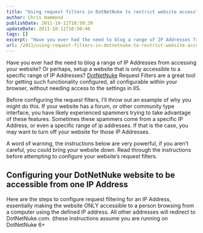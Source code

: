 ```yaml
---
title: "Using request filters in DotNetNuke to restrict website access"
author: Chris Hammond
publishDate: 2011-10-11T10:50:39
updateDate: 2011-10-11T10:50:40
tags: []
excerpt: "Have you ever had the need to blog a range of IP Addresses from accessing your website? Or perhaps, setup a website that is only accessible to a specific range of IP Addresses? DotNetNuke Request Filters are a great tool for getting such functionality configured, all configurable within your browser, without needing access to the settings in IIS. Before configuring the request filters, I’ll throw out an example of why you might do this. If your website has a forum, or other community type interface, you have likely experienced spammers trying to take advantage of these features. Sometimes these spammers come from a specific IP Address, or even a specific range of ip addresses. If that is the case, you may want to turn off your website for those IP Addresses. A word of warning, the instructions below are very powerful, if you aren’t careful, you could bring your website down. Read through the instructions before attempting to configure your website’s request filters. Configuring your DotNetNuke website to be accessible from one IP Address Here are the steps to configure request filtering for an IP Address, essentially making the website ONLY accessible to a person browsing from a computer using the defined IP address. All other addresses will redirect to DotNetNuke.com. (these instructions assume you are running on DotNetNuke 6+"
url: /2011/using-request-filters-in-dotnetnuke-to-restrict-website-access  # Use the generated URL with year
---
```

<p>Have you ever had the need to blog a range of IP Addresses from accessing your website? Or perhaps, setup a website that is only accessible to a specific range of IP Addresses? <a href="/" target="_blank">DotNetNuke</a> Request Filters are a great tool for getting such functionality configured, all configurable within your browser, without needing access to the settings in IIS.</p> <p>Before configuring the request filters, I’ll throw out an example of why you might do this. If your website has a forum, or other community type interface, you have likely experienced spammers trying to take advantage of these features. Sometimes these spammers come from a specific IP Address, or even a specific range of ip addresses. If that is the case, you may want to turn off your website for those IP Addresses.</p> <p>A word of warning, the instructions below are very powerful, if you aren’t careful, you could bring your website down. Read through the instructions before attempting to configure your website’s request filters.</p> <h2>Configuring your DotNetNuke website to be accessible from one IP Address</h2> <p>Here are the steps to configure request filtering for an IP Address, essentially making the website ONLY accessible to a person browsing from a computer using the defined IP address. All other addresses will redirect to DotNetNuke.com. (these instructions assume you are running on DotNetNuke 6+</p><img src="https://feeds.feedburner.com/~r/dnndaily/~4/CE6g6GhvlDk" height="1" width="1"/>
